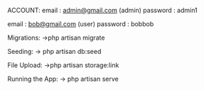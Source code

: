 ACCOUNT:
email : admin@gmail.com  (admin)
password : admin1

email : bob@gmail.com  (user)
password : bobbob

Migrations:
->php artisan migrate

Seeding:
-> php artisan db:seed

File Upload:
->php artisan storage:link

Running the App:
-> php artisan serve
